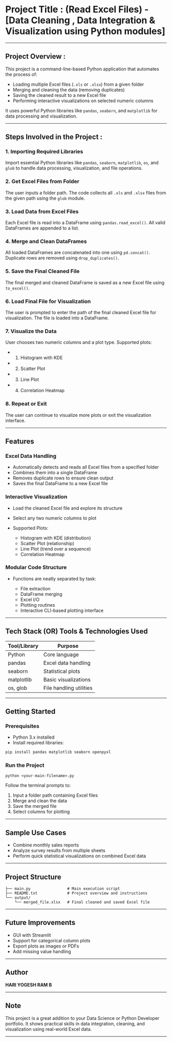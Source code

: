 # Project Title : (Read Excel Files) - [Data Cleaning , Data Integration & Visualization using Python modules]

---
## Project Overview :

This project is a command-line-based Python application that automates the process of:

- Loading multiple Excel files (`.xls` or `.xlsx`) from a given folder
- Merging and cleaning the data (removing duplicates)
- Saving the cleaned result to a new Excel file
- Performing interactive visualizations on selected numeric columns

It uses powerful Python libraries like `pandas`, `seaborn`, and `matplotlib` for data processing and visualization.

---

## Steps Involved in the Project :

### 1. Importing Required Libraries

Import essential Python libraries like `pandas`, `seaborn`, `matplotlib`, `os`, and `glob` to handle data processing, visualization, and file operations.

### 2. Get Excel Files from Folder

The user inputs a folder path. The code collects all `.xls` and `.xlsx` files from the given path using the `glob` module.

### 3. Load Data from Excel Files

Each Excel file is read into a DataFrame using `pandas.read_excel()`. All valid DataFrames are appended to a list.

### 4. Merge and Clean DataFrames

All loaded DataFrames are concatenated into one using `pd.concat()`. Duplicate rows are removed using `drop_duplicates()`.

### 5. Save the Final Cleaned File

The final merged and cleaned DataFrame is saved as a new Excel file using `to_excel()`.

### 6. Load Final File for Visualization

The user is prompted to enter the path of the final cleaned Excel file for visualization. The file is loaded into a DataFrame.

### 7. Visualize the Data

User chooses two numeric columns and a plot type. Supported plots:

- 1) Histogram with KDE
- 2) Scatter Plot
- 3) Line Plot
- 4) Correlation Heatmap

### 8. Repeat or Exit

The user can continue to visualize more plots or exit the visualization interface.

---

## Features

### Excel Data Handling

- Automatically detects and reads all Excel files from a specified folder
- Combines them into a single DataFrame
- Removes duplicate rows to ensure clean output
- Saves the final DataFrame to a new Excel file

###  Interactive Visualization

- Load the cleaned Excel file and explore its structure
- Select any two numeric columns to plot

- Supported Plots:

  - Histogram with KDE (distribution)
  - Scatter Plot (relationship)
  - Line Plot (trend over a sequence)
  - Correlation Heatmap

### Modular Code Structure

- Functions are neatly separated by task:

  - File extraction
  - DataFrame merging
  - Excel I/O
  - Plotting routines
  - Interactive CLI-based plotting interface

---

## Tech Stack (OR) Tools & Technologies Used 

| Tool/Library | Purpose                 |
| ------------ | ----------------------- |
| Python       | Core language           |
| pandas       | Excel data handling     |
| seaborn      | Statistical plots       |
| matplotlib   | Basic visualizations    |
| os, glob     | File handling utilities |

---

## Getting Started

### Prerequisites

- Python 3.x installed
- Install required libraries:

```bash
pip install pandas matplotlib seaborn openpyxl
```

### Run the Project

```Vs Code Terminal :
python <your-main-filename>.py
```

Follow the terminal prompts to:

1. Input a folder path containing Excel files
2. Merge and clean the data
3. Save the merged file
4. Select columns for plotting

---

## Sample Use Cases

- Combine monthly sales reports
- Analyze survey results from multiple sheets
- Perform quick statistical visualizations on combined Excel data

---

## Project Structure

```text
├── main.py                # Main execution script
├── README.txt             # Project overview and instructions
└── output/
    └── merged_file.xlsx   # Final cleaned and saved Excel file
```

---

## Future Improvements

- GUI with Streamlit
- Support for categorical column plots
- Export plots as images or PDFs
- Add missing value handling

---

## Author

**HARI YOGESH RAM B**

---

## Note

This project is a great addition to your Data Science or Python Developer portfolio. It shows practical skills in data integration, cleaning, and visualization using real-world Excel data.

---
